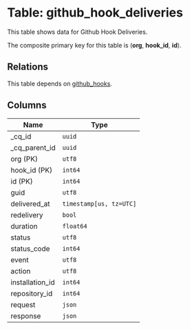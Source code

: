 # Table: github_hook_deliveries

This table shows data for Github Hook Deliveries.

The composite primary key for this table is (**org**, **hook_id**, **id**).

## Relations

This table depends on [github_hooks](github_hooks).

## Columns

| Name          | Type          |
| ------------- | ------------- |
|_cq_id|`uuid`|
|_cq_parent_id|`uuid`|
|org (PK)|`utf8`|
|hook_id (PK)|`int64`|
|id (PK)|`int64`|
|guid|`utf8`|
|delivered_at|`timestamp[us, tz=UTC]`|
|redelivery|`bool`|
|duration|`float64`|
|status|`utf8`|
|status_code|`int64`|
|event|`utf8`|
|action|`utf8`|
|installation_id|`int64`|
|repository_id|`int64`|
|request|`json`|
|response|`json`|